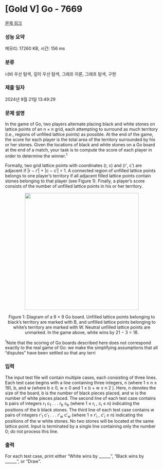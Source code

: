 # [Gold V] Go - 7669 

[문제 링크](https://www.acmicpc.net/problem/7669) 

### 성능 요약

메모리: 17260 KB, 시간: 156 ms

### 분류

너비 우선 탐색, 깊이 우선 탐색, 그래프 이론, 그래프 탐색, 구현

### 제출 일자

2024년 9월 21일 13:49:29

### 문제 설명

<p>In the game of Go, two players alternate placing black and white stones on lattice points of an n × n grid, each attempting to surround as much territory (i.e., regions of unfilled lattice points) as possible. At the end of the game, the score for each player is the total area of the territory surrounded by his or her stones. Given the locations of black and white stones on a Go board at the end of a match, your task is to compute the score of each player in order to determine the winner.<sup>1</sup></p>

<p>Formally, two grid lattice points with coordinates (r, c) and (r′, c′) are adjacent if |r − r′| + |c − c′| = 1. A connected region of unfilled lattice points belongs to one player’s territory if all adjacent filled lattice points contain stones belonging to that player (see Figure 1). Finally, a player’s score consists of the number of unfilled lattice points in his or her territory.</p>

<p style="text-align: center;"><img alt="" src="https://onlinejudgeimages.s3-ap-northeast-1.amazonaws.com/problem/7669/1.png" style="height:384px; width:374px"></p>

<p style="text-align: center;">Figure 1: Diagram of a 9 × 9 Go board. Unfilled lattice points belonging to black’s territory are marked with B, and unfilled lattice points belonging to white’s territory are marked with W. Neutral unfilled lattice points are unmarked. In the game above, white wins by 21 − 3 = 18.</p>

<p><sup>1</sup>Note that the scoring of Go boards described here does not correspond exactly to the real game of Go: we make the simplifying assumptions that all “disputes” have been settled so that any terri</p>

### 입력 

 <p>The input test file will contain multiple cases, each consisting of three lines. Each test case begins with a line containing three integers, n (where 1 ≤ n ≤ 19), b, and w (where b ≥ 0, w ≥ 0 and 1 ≤ b + w ≤ n 2 ). Here, n denotes the size of the board, b is the number of black pieces placed, and w is the number of white pieces placed. The second line of each test case contains b pairs of integers r<sub>1</sub> c<sub>1</sub> . . . r<sub>b</sub> c<sub>b</sub> (where 1 ≤ r<sub>i</sub> , c<sub>i</sub> ≤ n) indicating the positions of the b black stones. The third line of each test case contains w pairs of integers r′<sub>1</sub> c′<sub>1</sub> . . . r′<sub>w</sub> c′<sub>w</sub> (where 1 ≤ r′<sub>i</sub> , c′<sub>i</sub> ≤ n) indicating the positions of the w white stones. No two stones will be located at the same lattice point. Input is terminated by a single line containing only the number 0; do not process this line.</p>

### 출력 

 <p>For each test case, print either “White wins by ______”, “Black wins by ______”, or “Draw”.</p>

